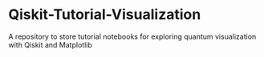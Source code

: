 # Qiskit-Tutorial-Visualization
A repository to store tutorial notebooks for exploring quantum visualization with Qiskit and Matplotlib
